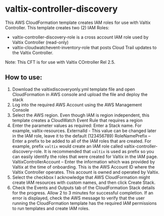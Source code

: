 # valtix-controller-discovery

This AWS CloudFormation template creates IAM roles for use with Valtix Controller.  This template creates two (2) IAM Roles:

- valtix-controller-discovery-role is a cross account IAM role used by Valtix Controller (read-only)
- valtix-cloudwatchevent-inventory-role that posts Cloud Trail updates to the Valtix Controller.

Note: This CFT is for use with Valtix COntroller Rel 2.5.

## How to use:

1. Download the valtixdiscoveryonly.yml template file and open CloudFormation in AWS console and upload the file and deploy the stack
1. Log into the required AWS Account using the AWS Management Console
1. Select the AWS region. Even though IAM is region independent, this template creates a CloudWatch Event Rule that requires a region
1. Enter the parameter values as required:
    Enter a Stack name. For example, valtix-resources.
    ExternalId - This value can be changed later in the IAM role, leave it to the default (123456789)
    RoleNamePrefix – Enter a prefix to be added to all of the IAM roles that are created. For example, prefix `valtix` would create an IAM role called valtix-controller-discovery-role. It is recommended that `valtix` is used as prefix so you can easily identify the roles that were created for Valtix in the IAM page.
    ValtixControllerAccount – Enter the information which was provided by Valtix at the time of onboarding. This is the AWS Account ID where the Valtix Controller operates. This account is owned and operated by Valtix.
1. Select the checkbox I acknowledge that AWS CloudFormation might create IAM resources with custom names, and then click Create Stack.
1. Check the Events and Outputs tab of the CloudFormation Stack details for the progress. Allow 2 to 3 minutes for successful completion. If an error is displayed, check the AWS message to verify that the user running the CloudFormation template has the required IAM permissions to run templates and create IAM roles.
  
